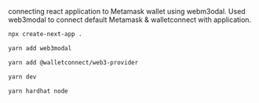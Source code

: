 connecting react application to Metamask wallet using webm3odal.
Used web3modal to connect default Metamask & walletconnect with application.

```bash
npx create-next-app .
```
```bash
yarn add web3modal
```
```bash
yarn add @walletconnect/web3-provider
```

```bash
yarn dev
```
```bash
yarn hardhat node
```
